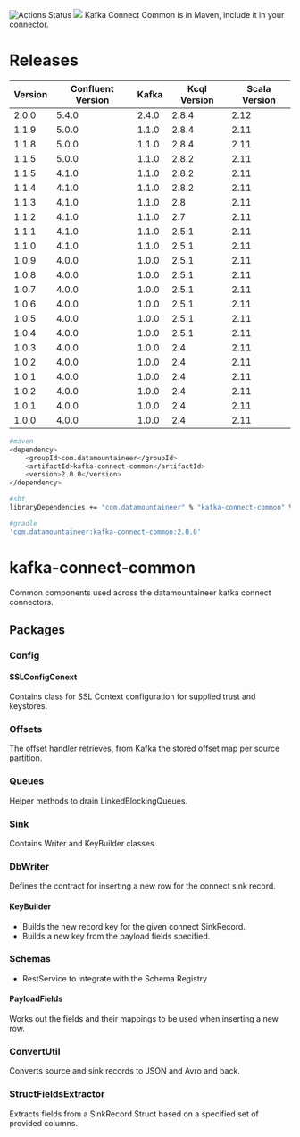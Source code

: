 ![Actions Status](https://github.com/Landoop/kafka-connect-common/workflows/CI/badge.svg)
[<img 
src="https://img.shields.io/badge/latest%20release-v02.0.0-blue.svg?label=latest%20release"/>](http://search.maven.org/#search%7Cga%7C1%7Cg%3A%22com.datamountaineer%22%20AND%20a%3A%22kafka-connect-common%22)
Kafka Connect Common is in Maven, include it in your connector.


# Releases


| Version | Confluent Version |Kafka| Kcql Version | Scala Version |
| ------- | ----------------- |-----|--------------|---------------|
|2.0.0|5.4.0|2.4.0|2.8.4|2.12
|1.1.9|5.0.0|1.1.0|2.8.4|2.11
|1.1.8|5.0.0|1.1.0|2.8.4|2.11
|1.1.5|5.0.0|1.1.0|2.8.2|2.11
|1.1.5|4.1.0|1.1.0|2.8.2|2.11
|1.1.4|4.1.0|1.1.0|2.8.2|2.11
|1.1.3|4.1.0|1.1.0|2.8|2.11
|1.1.2|4.1.0|1.1.0|2.7|2.11
|1.1.1|4.1.0|1.1.0|2.5.1|2.11
|1.1.0|4.1.0|1.1.0|2.5.1|2.11
|1.0.9|4.0.0|1.0.0|2.5.1|2.11
|1.0.8|4.0.0|1.0.0|2.5.1|2.11
|1.0.7|4.0.0|1.0.0|2.5.1|2.11
|1.0.6|4.0.0|1.0.0|2.5.1|2.11
|1.0.5|4.0.0|1.0.0|2.5.1|2.11
|1.0.4|4.0.0|1.0.0|2.5.1|2.11
|1.0.3|4.0.0|1.0.0|2.4|2.11
|1.0.2|4.0.0|1.0.0|2.4|2.11
|1.0.1|4.0.0|1.0.0|2.4|2.11
|1.0.2|4.0.0|1.0.0|2.4|2.11
|1.0.1|4.0.0|1.0.0|2.4|2.11
|1.0.0|4.0.0|1.0.0|2.4|2.11

```bash
#maven
<dependency>
	<groupId>com.datamountaineer</groupId>
	<artifactId>kafka-connect-common</artifactId>
	<version>2.0.0</version>
</dependency>

#sbt
libraryDependencies += "com.datamountaineer" % "kafka-connect-common" % "2.0.0"

#gradle
'com.datamountaineer:kafka-connect-common:2.0.0'
```

# kafka-connect-common
Common components used across the datamountaineer kafka connect connectors.

## Packages

### Config

#### SSLConfigConext
Contains class for SSL Context configuration for supplied trust and keystores.

### Offsets

The offset handler retrieves, from Kafka the stored offset map per source partition.

### Queues

Helper methods to drain LinkedBlockingQueues.

### Sink

Contains Writer and KeyBuilder classes.

### DbWriter

Defines the contract for inserting a new row for the connect sink record.

#### KeyBuilder

* Builds the new record key for the given connect SinkRecord.
* Builds a new key from the payload fields specified.

### Schemas

* RestService to integrate with the Schema Registry

#### PayloadFields
Works out the fields and their mappings to be used when inserting a new row.

### ConvertUtil

Converts source and sink records to JSON and Avro and back.

### StructFieldsExtractor

Extracts fields from a SinkRecord Struct based on a specified set of provided columns.
